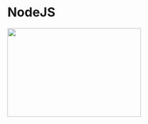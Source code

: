 # NodeJS
 
<img src="https://github.com/itsjh1242/Node.js/blob/main/img/node.js.png" width="300" height="200"/>
